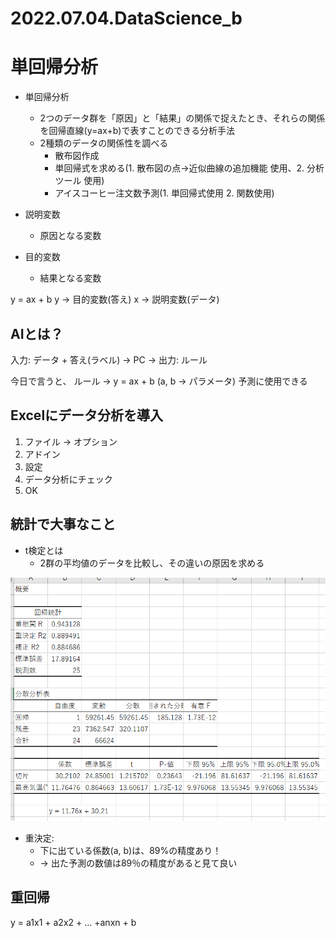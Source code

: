 # 2022.07.04.DataScience_b
# 単回帰分析
- 単回帰分析
  - 2つのデータ群を「原因」と「結果」の関係で捉えたとき、それらの関係を回帰直線(y=ax+b)で表すことのできる分析手法
  - 2種類のデータの関係性を調べる
    - 散布図作成
    - 単回帰式を求める(1. 散布図の点->近似曲線の追加機能 使用、2. 分析ツール 使用)
    - アイスコーヒー注文数予測(1. 単回帰式使用 2. 関数使用)

- 説明変数
  - 原因となる変数
- 目的変数
  - 結果となる変数


y = ax + b
y -> 目的変数(答え)
x -> 説明変数(データ)


## AIとは？
入力: データ + 答え(ラベル) -> PC -> 出力: ルール

今日で言うと、
ルール -> y = ax + b (a, b -> パラメータ)
予測に使用できる

## Excelにデータ分析を導入
1. ファイル -> オプション
2. アドイン
3. 設定
4. データ分析にチェック
5. OK

## 統計で大事なこと
- t検定とは
  - 2群の平均値のデータを比較し、その違いの原因を求める


![picture 1](../../../images/9bf3eaba25eb80d0ddc4b678336764fb66f5db9c4ee0b027eed4405a6822fb27.png)

- 重決定:
  - 下に出ている係数(a, b)は、89%の精度あり！
  - -> 出た予測の数値は89％の精度があると見て良い


## 重回帰
y = a1x1 + a2x2 + ... +anxn + b

